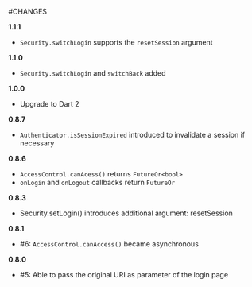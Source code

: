 #CHANGES

**1.1.1**

* `Security.switchLogin` supports the `resetSession` argument

**1.1.0**

* `Security.switchLogin` and `switchBack` added

**1.0.0**

* Upgrade to Dart 2

**0.8.7**

* `Authenticator.isSessionExpired` introduced to invalidate a session if necessary

**0.8.6**

* `AccessControl.canAcess()` returns `FutureOr<bool>`
* `onLogin` and `onLogout` callbacks return `FutureOr`

**0.8.3**

* Security.setLogin() introduces additional argument: resetSession

**0.8.1**

* #6: `AccessControl.canAccess()` became asynchronous

**0.8.0**

* #5: Able to pass the original URI as parameter of the login page
